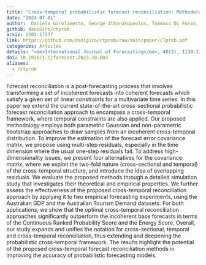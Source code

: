 ```yaml
---
title: "Cross-temporal probabilistic forecast reconciliation: Methodological and practical issues"
date: "2024-07-01"
author:  Daniele Girolimetto, George Athanasopoulos, Tommaso Di Fonzo, Rob J Hyndman
github: daniGiro/ctprob
arxiv: 2303.17277
link: https://github.com/danigiro/ctprob/raw/main/paper/CTprob.pdf
categories: Articles
details: "<em>International Journal of Forecasting</em>, 40(3), 1134-1151"
doi: 10.1016/j.ijforecast.2023.10.003
aliases:
  - /ctprob
---
```


Forecast reconciliation is a post-forecasting process that involves transforming a set of incoherent forecasts into coherent forecasts which satisfy a given set of linear constraints for a multivariate time series. In this paper we extend the current state-of-the-art cross-sectional probabilistic forecast reconciliation approach to encompass a cross-temporal framework, where temporal constraints are also applied. Our proposed methodology employs both parametric Gaussian and non-parametric bootstrap approaches to draw samples from an incoherent cross-temporal distribution.
To improve the estimation of the forecast error covariance matrix, we propose using multi-step residuals, especially in the time dimension where the usual one-step residuals fail.
To address high-dimensionality issues, we present four alternatives for the covariance matrix, where we exploit the two-fold nature (cross-sectional and temporal) of the cross-temporal structure, and introduce the idea of overlapping residuals. We evaluate the proposed methods through a detailed simulation study that investigates their theoretical and empirical properties. We further assess the effectiveness of the proposed cross-temporal reconciliation approach by applying it to two empirical forecasting experiments, using the Australian GDP and the Australian Tourism Demand datasets. For both applications, we show that the optimal cross-temporal reconciliation approaches significantly outperform the incoherent base forecasts in terms of the Continuous Ranked Probability Score and the Energy Score. Overall, our study expands and unifies the notation for cross-sectional, temporal and cross-temporal reconciliation, thus extending and deepening the probabilistic cross-temporal framework. The results highlight the potential of the proposed cross-temporal forecast reconciliation methods in improving the accuracy of probabilistic forecasting models.
